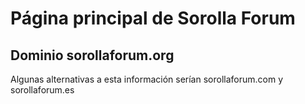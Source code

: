 # Página principal de Sorolla Forum

## Dominio sorollaforum.org

Algunas alternativas a esta información serían sorollaforum.com y sorollaforum.es
